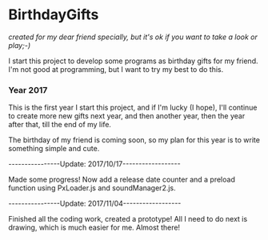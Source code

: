# BirthdayGifts
*created for my dear friend specially, but it's ok if you want to take a look or play;-)*

I start this project to develop some programs as birthday gifts for my friend. I'm not good at programming, but I want to try my best to do this. 

### Year 2017

This is the first year I start this project, and if I'm lucky (I hope), I'll continue to create more new gifts next year, and then another year, then the year after that, till the end of my life.

The birthday of my friend is coming soon, so my plan for this year is to write something simple and cute. 

----------------Update: 2017/10/17------------------

Made some progress! Now add a release date counter and a preload function using PxLoader.js and soundManager2.js.

----------------Update: 2017/11/04------------------

Finished all the coding work, created a prototype! All I need to do next is drawing, which is much easier for me. Almost there!